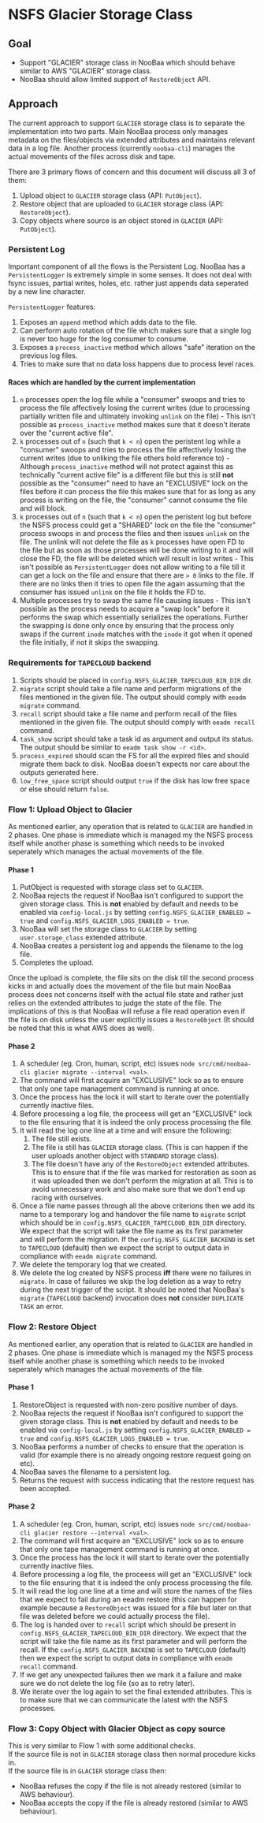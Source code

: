 # NSFS Glacier Storage Class

## Goal
- Support "GLACIER" storage class in NooBaa which should behave similar to AWS "GLACIER" storage class.
- NooBaa should allow limited support of `RestoreObject` API.

## Approach
The current approach to support `GLACIER` storage class is to separate the implementation into two parts.
Main NooBaa process only manages metadata on the files/objects via extended attributes and maintains relevant
data in a log file. Another process (currently `noobaa-cli`) manages the actual movements of the files across
disk and tape.

There are 3 primary flows of concern and this document will discuss all 3 of them:
1. Upload object to `GLACIER` storage class (API: `PutObject`).
2. Restore object that are uploaded to `GLACIER` storage class (API: `RestoreObject`).
3. Copy objects where source is an object stored in `GLACIER` (API: `PutObject`).

### Persistent Log
Important component of all the flows is the Persistent Log. NooBaa has a `PersistentLogger` is extremely simple in some senses. 
It does not deal with fsync issues, partial writes, holes, etc. rather just appends data seperated by a new line character.

`PersistentLogger` features:
1. Exposes an `append` method which adds data to the file.
2. Can perform auto rotation of the file which makes sure that a single log is never too huge for the
log consumer to consume.
3. Exposes a `process_inactive` method which allows "safe" iteration on the previous log files.
4. Tries to make sure that no data loss happens due to process level races.

#### Races which are handled by the current implementation
1. `n` processes open the log file while a "consumer" swoops and tries to process the file affectively losing the
current writes (due to processing partially written file and ultimately invoking `unlink` on the file) - This isn't
possible as `process_inactive` method makes sure that it doesn't iterate over the "current active file".
2. `k` processes out of `n` (such that `k < n`) open the peristent log while a "consumer" swoops and tries to process the
file affectively losing the current writes (due to unliking the file others hold reference to) - Although `process_inactive`
method will not protect against this as technically "current active file" is a different file but this is still **not**
possible as the "consumer" need to have an "EXCLUSIVE" lock on the files before it can process the file this makes sure
that for as long as any process is writing on the file, the "consumer" cannot consume the file and will block.
3. `k` processes out of `n` (such that `k < n`) open the peristent log but before the NSFS process could get a "SHARED" lock on
the file the "consumer" process swoops in and process the files and then issues `unlink` on the file. The unlink will
not delete the file as `k` processes have open FD to the file but as soon as those processes will be done writing to
it and will close the FD, the file will be deleted which will result in lost writes - This isn't possible as `PersistentLogger`
does not allow writing to a file till it can get a lock on the file and ensure that there are `> 0` links to the file.
If there are no links then it tries to open file the again assuming that the consumer has issued `unlink` on the file
it holds the FD to.
4. Multiple processes try to swap the same file causing issues - This isn't possible as the process needs to acquire
a "swap lock" before it performs the swap which essentially serializes the operations. Further the swapping is done only
once by ensuring that the process only swaps if the current `inode` matches with the `inode` it got when it opened the
file initially, if not it skips the swapping.

### Requirements for `TAPECLOUD` backend
1. Scripts should be placed in `config.NSFS_GLACIER_TAPECLOUD_BIN_DIR` dir.
2. `migrate` script should take a file name and perform migrations of the files mentioned in the given file. The output should comply with `eeadm migrate` command.
3. `recall` script should take a file name and perform recall of the files mentioned in the given file. The output should comply with `eeadm recall` command.
3. `task_show` script should take a task id as argument and output its status. The output should be similar to `eeadm task show -r <id>`.
4. `process_expired` should scan the FS for all the expired files and should migrate them back to disk. NooBaa doesn't expects nor care about the outputs generated here.
5. `low_free_space` script should output `true` if the disk has low free space or else should return `false`.

### Flow 1: Upload Object to Glacier
As mentioned earlier, any operation that is related to `GLACIER` are handled in 2 phases. One phase is immediate
which is managed my the NSFS process itself while another phase is something which needs to be invoked seperately
which manages the actual movements of the file.

#### Phase 1
1. PutObject is requested with storage class set to `GLACIER`.
2. NooBaa rejects the request if NooBaa isn't configured to support the given storage class. This is **not** enabled
by default and needs to be enabled via `config-local.js` by setting `config.NSFS_GLACIER_ENABLED = true` and `config.NSFS_GLACIER_LOGS_ENABLED = true`.
3. NooBaa will set the storage class to `GLACIER` by setting `user.storage_class` extended attribute.
4. NooBaa creates a persistent log and appends the filename to the log file.
5. Completes the upload.

Once the upload is complete, the file sits on the disk till the second process kicks in and actually does the movement
of the file but main NooBaa process does not concerns itself with the actual file state and rather just relies on the
extended attributes to judge the state of the file. The implications of this is that NooBaa will refuse a file read operation
even if the file is on disk unless the user explicitly issues a `RestoreObject` (It should be noted that this is what AWS
does as well).

#### Phase 2
1. A scheduler (eg. Cron, human, script, etc) issues `node src/cmd/noobaa-cli glacier migrate --interval <val>`.
2. The command will first acquire an "EXCLUSIVE" lock so as to ensure that only one tape management command is running at once.
3. Once the process has the lock it will start to iterate over the potentially currently inactive files.
4. Before processing a log file, the proceess will get an "EXCLUSIVE" lock to the file ensuring that it is indeed the only
process processing the file.
5. It will read the log one line at a time and will ensure the following:
    1. The file still exists.
    2. The file is still has `GLACIER` storage class. (This is can happen if the user uploads another object with `STANDARD`
    storage class).
    3. The file doesn't have any of the `RestoreObject` extended attributes. This is to ensure that if the file was marked
    for restoration as soon as it was uploaded then we don't perform the migration at all. This is to avoid unnecessary
    work and also make sure that we don't end up racing with ourselves.
6. Once a file name passes through all the above criterions then we add its name to a temporary log and handover the file
name to `migrate` script which should be in `config.NSFS_GLACIER_TAPECLOUD_BIN_DIR` directory. We expect that the script will take the file name as its first parameter and will perform the migration. If the `config.NSFS_GLACIER_BACKEND` is set to `TAPECLOUD` (default) then we expect the script to output data in compliance with `eeadm migrate` command.
7. We delete the temporary log that we created.
8. We delete the log created by NSFS process **iff** there were no failures in `migrate`. In case of failures we skip the log 
deletion as a way to retry during the next trigger of the script. It should be noted that NooBaa's `migrate` (`TAPECLOUD` backend) invocation does **not** consider `DUPLICATE TASK` an error.

### Flow 2: Restore Object
As mentioned earlier, any operation that is related to `GLACIER` are handled in 2 phases. One phase is immediate
which is managed my the NSFS process itself while another phase is something which needs to be invoked seperately
which manages the actual movements of the file.

#### Phase 1
1. RestoreObject is requested with non-zero positive number of days.
2. NooBaa rejects the request if NooBaa isn't configured to support the given storage class. This is **not** enabled
by default and needs to be enabled via `config-local.js` by setting `config.NSFS_GLACIER_ENABLED = true` and `config.NSFS_GLACIER_LOGS_ENABLED = true`.
3. NooBaa performs a number of checks to ensure that the operation is valid (for example there is no already ongoing
restore request going on etc).
4. NooBaa saves the filename to a persistent log.
5. Returns the request with success indicating that the restore request has been accepted.

#### Phase 2
1. A scheduler (eg. Cron, human, script, etc) issues `node src/cmd/noobaa-cli glacier restore --interval <val>`.
2. The command will first acquire an "EXCLUSIVE" lock so as to ensure that only one tape management command is running at once.
3. Once the process has the lock it will start to iterate over the potentially currently inactive files.
4. Before processing a log file, the proceess will get an "EXCLUSIVE" lock to the file ensuring that it is indeed the only
process processing the file.
5. It will read the log one line at a time and will store the names of the files that we expect to fail during an eeadm restore
(this can happen for example because a `RestoreObject` was issued for a file but later on that file was deleted before we could
actually process the file).
6. The log is handed over to `recall` script which should be present in `config.NSFS_GLACIER_TAPECLOUD_BIN_DIR` directory. We expect that the script will take the file name as its first parameter and will perform the recall. If the `config.NSFS_GLACIER_BACKEND` is set to `TAPECLOUD` (default) then we expect the script to output data in compliance with `eeadm recall` command.
7. If we get any unexpected failures then we mark it a failure and make sure we do not delete the log file (so as to retry later).
8. We iterate over the log again to set the final extended attributes. This is to make sure that we can communicate the latest with
the NSFS processes.

### Flow 3: Copy Object with Glacier Object as copy source
This is very similar to Flow 1 with some additional checks.  
If the source file is not in `GLACIER` storage class then normal procedure kicks in.  
If the source file is in `GLACIER` storage class then:
- NooBaa refuses the copy if the file is not already restored (similar to AWS behaviour).
- NooBaa accepts the copy if the file is already restored (similar to AWS behaviour).


